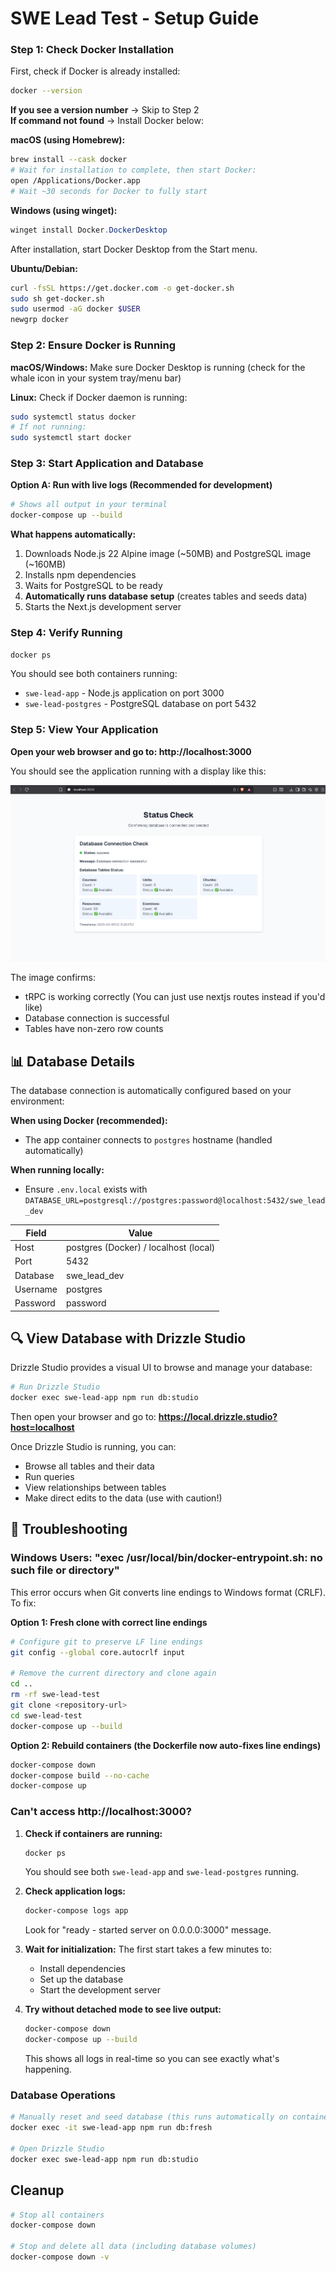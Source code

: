 # SWE Lead Test - Setup Guide

### Step 1: Check Docker Installation

First, check if Docker is already installed:
```bash
docker --version
```

**If you see a version number** → Skip to Step 2  
**If command not found** → Install Docker below:

**macOS (using Homebrew):**
```bash
brew install --cask docker
# Wait for installation to complete, then start Docker:
open /Applications/Docker.app
# Wait ~30 seconds for Docker to fully start
```

**Windows (using winget):**
```powershell
winget install Docker.DockerDesktop
```
After installation, start Docker Desktop from the Start menu.

**Ubuntu/Debian:**
```bash
curl -fsSL https://get.docker.com -o get-docker.sh
sudo sh get-docker.sh
sudo usermod -aG docker $USER
newgrp docker
```

### Step 2: Ensure Docker is Running

**macOS/Windows:** Make sure Docker Desktop is running (check for the whale icon in your system tray/menu bar)

**Linux:** Check if Docker daemon is running:
```bash
sudo systemctl status docker
# If not running:
sudo systemctl start docker
```

### Step 3: Start Application and Database

**Option A: Run with live logs (Recommended for development)**
```bash
# Shows all output in your terminal
docker-compose up --build
```

**What happens automatically:**
1. Downloads Node.js 22 Alpine image (~50MB) and PostgreSQL image (~160MB)
2. Installs npm dependencies
3. Waits for PostgreSQL to be ready
4. **Automatically runs database setup** (creates tables and seeds data)
5. Starts the Next.js development server

### Step 4: Verify Running
```bash
docker ps
```
You should see both containers running:
- `swe-lead-app` - Node.js application on port 3000
- `swe-lead-postgres` - PostgreSQL database on port 5432

### Step 5: View Your Application

**Open your web browser and go to: http://localhost:3000**

You should see the application running with a display like this:

![Database Success](./public/sucess.png)

The image confirms:
- tRPC is working correctly (You can just use nextjs routes instead if you'd like)
- Database connection is successful  
- Tables have non-zero row counts

## 📊 Database Details

The database connection is automatically configured based on your environment:

**When using Docker (recommended):**
- The app container connects to `postgres` hostname (handled automatically)

**When running locally:**
- Ensure `.env.local` exists with `DATABASE_URL=postgresql://postgres:password@localhost:5432/swe_lead_dev`

| Field    | Value         |
|----------|---------------|
| Host     | postgres (Docker) / localhost (local) |
| Port     | 5432          |
| Database | swe_lead_dev  |
| Username | postgres      |
| Password | password      |

## 🔍 View Database with Drizzle Studio

Drizzle Studio provides a visual UI to browse and manage your database:

```bash
# Run Drizzle Studio
docker exec swe-lead-app npm run db:studio
```

Then open your browser and go to: **https://local.drizzle.studio?host=localhost**

Once Drizzle Studio is running, you can:
- Browse all tables and their data
- Run queries
- View relationships between tables
- Make direct edits to the data (use with caution!)

## 🔧 Troubleshooting

### Windows Users: "exec /usr/local/bin/docker-entrypoint.sh: no such file or directory"

This error occurs when Git converts line endings to Windows format (CRLF). To fix:

**Option 1: Fresh clone with correct line endings**
```bash
# Configure git to preserve LF line endings
git config --global core.autocrlf input

# Remove the current directory and clone again
cd ..
rm -rf swe-lead-test
git clone <repository-url>
cd swe-lead-test
docker-compose up --build
```

**Option 2: Rebuild containers (the Dockerfile now auto-fixes line endings)**
```bash
docker-compose down
docker-compose build --no-cache
docker-compose up
```

### Can't access http://localhost:3000?

1. **Check if containers are running:**
   ```bash
   docker ps
   ```
   You should see both `swe-lead-app` and `swe-lead-postgres` running.

2. **Check application logs:**
   ```bash
   docker-compose logs app
   ```
   Look for "ready - started server on 0.0.0.0:3000" message.

3. **Wait for initialization:**
   The first start takes a few minutes to:
   - Install dependencies
   - Set up the database
   - Start the development server
   
4. **Try without detached mode to see live output:**
   ```bash
   docker-compose down
   docker-compose up --build
   ```
   This shows all logs in real-time so you can see exactly what's happening.

### Database Operations
```bash
# Manually reset and seed database (this runs automatically on container start)
docker exec -it swe-lead-app npm run db:fresh

# Open Drizzle Studio
docker exec swe-lead-app npm run db:studio
```

## Cleanup
```bash
# Stop all containers
docker-compose down

# Stop and delete all data (including database volumes)
docker-compose down -v
```